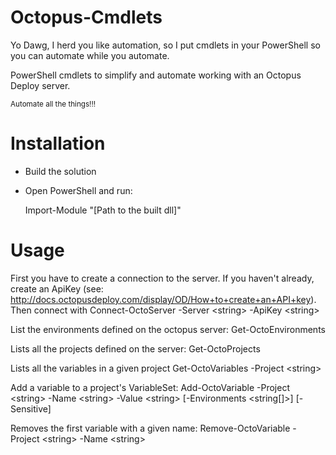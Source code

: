 Octopus-Cmdlets
===============

Yo Dawg, I herd you like automation, so I put cmdlets in your PowerShell so you can automate while you automate.

PowerShell cmdlets to simplify and automate working with an Octopus Deploy server.

<sub>Automate all the things!!!<sub>

Installation
============
* Build the solution
* Open PowerShell and run:

  Import-Module "[Path to the built dll]"

Usage
=====
First you have to create a connection to the server. If you haven't already, create an ApiKey 
(see: http://docs.octopusdeploy.com/display/OD/How+to+create+an+API+key). Then connect with
  Connect-OctoServer -Server \<string\> -ApiKey \<string\>

List the environments defined on the octopus server:
  Get-OctoEnvironments

Lists all the projects defined on the server:
  Get-OctoProjects

Lists all the variables in a given project
  Get-OctoVariables -Project \<string\>

Add a variable to a project's VariableSet:
  Add-OctoVariable -Project \<string\> -Name \<string\> -Value \<string\> \[-Environments \<string\[\]\>\] \[-Sensitive\]

Removes the first variable with a given name:
  Remove-OctoVariable -Project \<string\> -Name \<string\>


